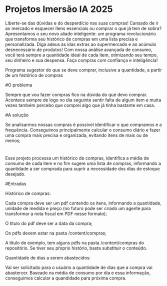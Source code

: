 # Projetos Imersão IA 2025

Liberte-se das dúvidas e do desperdício nas suas compras! Cansado de ir ao mercado e esquecer itens essenciais ou comprar o que já tem de sobra? Apresentamos o seu novo aliado inteligente: um programa revolucionário que transforma seu histórico de compras em uma lista precisa e personalizada. Diga adeus às idas extras ao supermercado e ao acúmulo desnecessário de produtos! Com nossa análise avançada de consumo, você terá sempre a quantidade ideal de cada item, otimizando seu tempo, seu dinheiro e sua despensa. Faça compras com confiança e inteligência!

Programa sugestor do que se deve comprar, inclusive a quantidade, a partir de um histórico de compras

#O problema

Sempre que vou fazer compras fico na dúvida do que devo comprar.
Acontece sempre de logo no dia seguinte sentir falta de algum item e muita vezes também percebo que comprei algo que já tinha bastante em casa.

#A solução

Se analisarmos nossas compras é possível identificar o que compramos e a frequência.
Conseguimos principalmente calcular o consumo diário e fazer uma compra mais precisa e 
organizada, evitando itens de mais ou de menos;

#
Esse projeto processa um histórico de compras, identifica a média de consumo de cada item e no fim sugere uma lista de compras, informando a quantidade a ser comprada para suprir a necessidade dos dias de estoque desejado.

#Entradas

Histórico de compras:

 Cada compra deve ser um pdf contendo os itens, informando a quantidade, unidade de medida e preço (no futuro pode ser criado um agente para transformar a nota fiscal em PDF nesse formato);

 O título do pdf deve ser a data da compra;

 Os pdfs devem estar na pasta /content/compras;
 
 A título de exemplo, tem alguns pdfs na pasta /content/compras do repositório. Se tiver seu pŕoprio histório, basta substituir o conteúdo.

Quantidade de dias a serem abastecidos:

 Vai ser solicitado para o usuário a quantidade de dias que a compra vai abastercer. Baseado na média de consumo por dia e essa informação, conseguimos calcular a quandidade para próxima compra.
